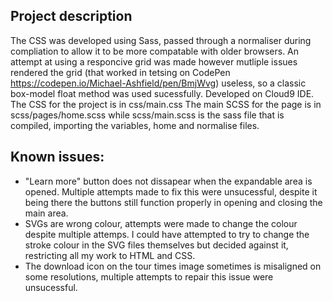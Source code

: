 ## Project description
The CSS was developed using Sass, passed through a normaliser during compliation to allow it to be more compatable with older browsers.
An attempt at using a responcive grid was made however mutliple issues rendered the grid (that worked in tetsing on CodePen https://codepen.io/Michael-Ashfield/pen/BmjWvg) useless, so a classic box-model float method was used sucessfully.
Developed on Cloud9 IDE.
The CSS for the project is in css/main.css
The main SCSS for the page is in scss/pages/home.scss while scss/main.scss is the sass file that is compiled, importing the variables, home and normalise files.

## Known issues:
* "Learn more" button does not dissapear when the expandable area is opened. Multiple attempts made to fix this were unsucessful, despite it being there the buttons still function properly in opening and closing the main area.
* SVGs are wrong colour, attempts were made to change the colour despite multiple attemps. I could have attempted to try to change the stroke colour in the SVG files themselves but decided against it, restricting all my work to HTML and CSS.
* The download icon on the tour times image sometimes is misaligned on some resolutions, multiple attempts to repair this issue were unsucessful.
